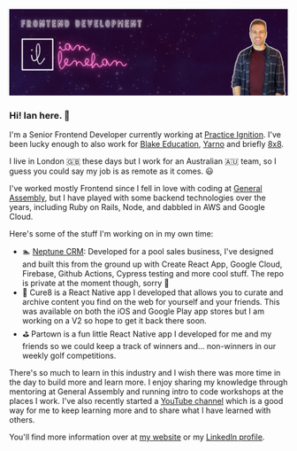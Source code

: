 <img src="https://raw.githubusercontent.com/ianlenehan/ianlenehan/master/Github banner.png" alt="banner that says Ian Lenehan - Frontend Developer">

### Hi! Ian here. 👋 
I'm a Senior Frontend Developer currently working at <a href="https://www.practiceignition.com" target="_blank">Practice Ignition</a>. I've been lucky enough to also work for <a href="https://readingeggs.co.uk/about-blake/" target="_blank">Blake Education</a>, <a href="https://www.yarno.com.au/" target="_blank">Yarno</a> and briefly <a href="https://8x8.cocom/" target="_blank">8x8</a>.

I live in London 🇬🇧 these days but I work for an Australian 🇦🇺 team, so I guess you could say my job is as remote as it comes. 😃

I've worked mostly Frontend since I fell in love with coding at <a href="https://generalassemb.ly/" target="_blank">General Assembly</a>, but I have played with some backend technologies over the years, including Ruby on Rails, Node, and dabbled in AWS and Google Cloud.

Here's some of the stuff I'm working on in my own time:

- 🏊 <a href="https://www.neptunecrm.com" target="_blank">Neptune CRM</a>: Developed for a pool sales business, I've designed and built this from the ground up with Create React App, Google Cloud, Firebase, Github Actions, Cypress testing and more cool stuff. The repo is private at the moment though, sorry 🔐
- 📱 Cure8 is a React Native app I developed that allows you to curate and archive content you find on the web for yourself and your friends. This was available on both the iOS and Google Play app stores but I am working on a V2 so hope to get it back there soon.
- ⛳ Partown is a fun little React Native app I developed for me and my friends so we could keep a track of winners and... non-winners in our weekly golf competitions.

There's so much to learn in this industry and I wish there was more time in the day to build more and learn more. I enjoy sharing my knowledge through mentoring at General Assembly and running intro to code workshops at the places I work. I've also recently started a <a href="https://youtube.com./ianlenehan/" target="_blank">YouTube channel</a> which is a good way for me to keep learning more and to share what I have learned with others.

You'll find more information over at <a href="https://www.ianlenehan.com" target="_blank">my website</a> or my <a href="https://www.linkedin.com/in/ilenehan/" target="_blank">LinkedIn profile</a>.
